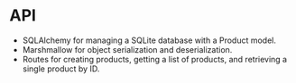 # API

- SQLAlchemy for managing a SQLite database with a Product model.
- Marshmallow for object serialization and deserialization.
- Routes for creating products, getting a list of products, and retrieving a single product by ID.